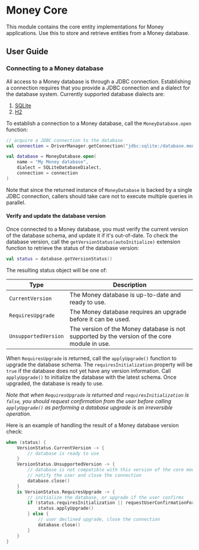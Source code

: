 # Money Core

This module contains the core entity implementations for Money applications. Use this to store and retrieve entities
from a Money database.

## User Guide

### Connecting to a Money database

All access to a Money database is through a JDBC connection. Establishing a connection requires that you provide a JDBC
connection and a dialect for the database system. Currently supported database dialects are:

1. [SQLite](https://www.sqlite.org/)
2. [H2](https://www.h2database.com/)

To establish a connection to a Money database, call the `MoneyDatabase.open` function:

```kotlin
// acquire a JDBC connection to the database
val connection = DriverManager.getConnection("jdbc:sqlite:/database.money")

val database = MoneyDatabase.open(
    name = "My Money database",
    dialect = SQLiteDatabaseDialect,
    connection = connection
)
```

Note that since the returned instance of `MoneyDatabase` is backed by a single JDBC connection, callers should take care
not to execute multiple queries in parallel.

#### Verify and update the database version

Once connected to a Money database, you must verify the current version of the database schema, and update it if it's
out-of-date.  To check the database version, call the `getVersionStatus(autoInitialize)` extension function to retrieve
the status of the database version:

```kotlin
val status = database.getVersionStatus()
```

The resulting status object will be one of:

| Type                 | Description                                                                                  |
|----------------------|----------------------------------------------------------------------------------------------|
| `CurrentVersion`     | The Money database is up-to-date and ready to use.                                           |
| `RequiresUpgrade`    | The Money database requires an upgrade before it can be used.                                |
| `UnsupportedVersion` | The version of the Money database is not supported by the version of the core module in use. |

When `RequiresUpgrade` is returned, call the `applyUpgrade()` function to upgrade the database schema.  The
`requiresInitialization` property will be `true` if the database does not yet have any version information.  Call
`applyUpgrade()` to initialize the database with the latest schema.  Once upgraded, the database is ready to use.

*Note that when `RequiresUpgrade` is returned and `requiresInitialization` is `false`, you should request confirmation
from the user before calling `applyUpgrade()` as performing a database upgrade is an irreversible operation.*

Here is an example of handling the result of a Money database version check:

```kotlin
when (status) {
    VersionStatus.CurrentVersion -> { 
        // database is ready to use
    }
    VersionStatus.UnsupportedVersion -> {
        // database is not compatible with this version of the core module
        // notify the user and close the connection
        database.close()
    }
    is VersionStatus.RequiresUpgrade -> {
        // initialize the database, or upgrade if the user confirms
        if (status.requiresInitialization || requestUserConfirmationForUpgrade()) {
            status.applyUpgrade()
        } else {
            // user declined upgrade, close the connection
            database.close()
        }
    }
}
```
